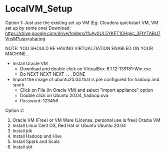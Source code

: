 # LocalVM_Setup

Option 1: Just use the existing set up VM (Eg: Cloudera quickstart VM, VM set up by some one)
Download: https://drive.google.com/drive/folders/1fuAy0UL5YKFT1CHpkc_3FtYTABU7VnsM?usp=sharing

NOTE: YOU SHOULD BE HAVING VIRTUALZIATION ENABLED ON YOUR MACHINE... 

 - Install Oracle VM
	- Download and double click on VirtualBox-6.1.12-139181-Win.exe
	- Do NEXT NEXT NEXT . . . DONE
 - Import the image of ubuntu20.04 that is pre configured for hadoop and spark 
    - Click on File (in Oracle VM) and select "import appliance" option
	- Double click on Ubuntu 20.04_hadoop.ova
	- Password: 123456
	


Option 2: 
1. Oracle VM (Free) or VM Ware (License, personal use is free)
Oracle VM
2. Install Linux
Cent OS, Red Hat or Ubuntu 
Ubuntu 20.04
3. Install jdk
4. Install Hadoop and Hive
5. Install Spark and Scala
6. Install sbt
  	
	
